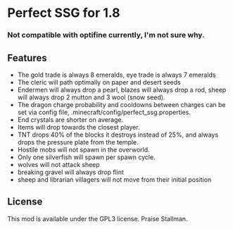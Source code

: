 # Perfect SSG for 1.8

### Not compatible with optifine currently, I'm not sure why.

## Features
- The gold trade is always 8 emeralds, eye trade is always 7 emeralds
- The cleric will path optimally on paper and desert seeds
- Endermen will always drop a pearl, blazes will always drop a rod, sheep will always drop 2 mutton and 3 wool (snow seed).
- The dragon charge probability and cooldowns between charges can be set via config file, .minecraft/config/perfect_ssg.properties.
- End crystals are shorter on average.
- Items will drop towards the closest player.
- TNT drops 40% of the blocks it destroys instead of 25%, and always drops the pressure plate from the temple.
- Hostile mobs will not spawn in the overworld.
- Only one silverfish will spawn per spawn cycle.
- wolves will not attack sheep
- breaking gravel will always drop flint
- sheep and librarian villagers will not move from their initial position


## License
This mod is available under the GPL3 license. Praise Stallman.
